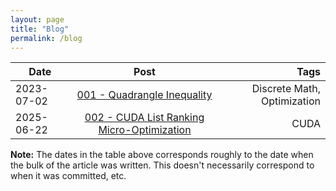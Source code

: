 ```yaml
---
layout: page
title: "Blog"
permalink: /blog
---
```



| Date | Post | Tags |
|----------|:--------:|---------:|
| 2023-07-02     | [001 - Quadrangle Inequality](/todo)   | Discrete Math, Optimization    |
| 2025-06-22     | [002 - CUDA List Ranking Micro-Optimization](/blog-posts/002-cuda-list-ranking-micro-optimization.md)   | CUDA    |

**Note:** The dates in the table above corresponds roughly to the date when the bulk of the article was written. This doesn't necessarily correspond to when it was committed, etc.
